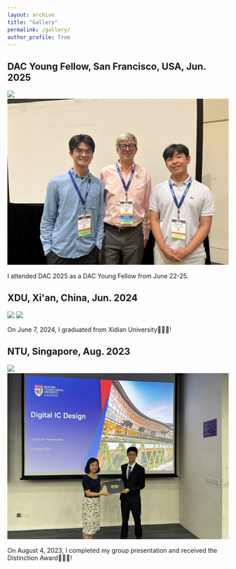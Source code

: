 ```yaml
---
layout: archive
title: "Gallery"
permalink: /gallery/
author_profile: True
---
```


## DAC Young Fellow, San Francisco, USA, Jun. 2025

<img src="/images/DYF_1.jpg">

<img src="/images/DYF_2.jpg">

I attended DAC 2025 as a DAC Young Fellow from June 22-25.

## XDU, Xi'an, China, Jun. 2024

<img src="/images/XDU_1.JPG">

<img src="/images/XDU_2.JPG">

On June 7, 2024, I graduated from Xidian University🎉🎉🎉!

## NTU, Singapore, Aug. 2023

<img src="/images/NTU-1.jpg">

<img src="/images/NTU-2.jpg">

On August 4, 2023, I completed my group presentation and received the Distinction Award🎉🎉🎉!
